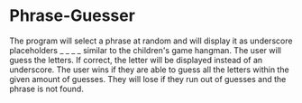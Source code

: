 # Phrase-Guesser
The program will select a phrase at random and will display it as underscore placeholders  _ _ _ _ similar to the children's game hangman.
The user will guess the letters.
If correct, the letter will be displayed instead of an underscore.
The user wins if they are able to guess all the letters within the given amount of guesses.
They will lose if they run out of guesses and the phrase is not found.
